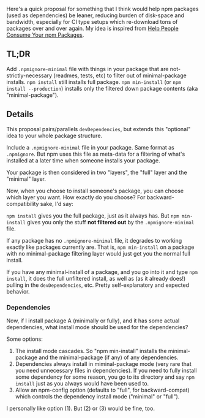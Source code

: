 Here's a quick proposal for something that I think would help npm packages (used as dependencies) be leaner, reducing burden of disk-space and bandwidth, especially for CI type setups which re-download tons of packages over and over again. My idea is inspired from [Help People Consume Your npm Packages](http://www.rudeshko.com/web/2014/05/13/help-people-consume-your-npm-packages.html).

## TL;DR

Add `.npmignore-minimal` file with things in your package that are not-strictly-necessary (readmes, tests, etc) to filter out of minimal-package installs. `npm install` still installs full package. `npm min-install` (or `npm install --production`) installs only the filtered down package contents (aka "minimal-package").

## Details

This proposal pairs/parallels `devDependencies`, but extends this "optional" idea to your whole package structure.

Include a `.npmignore-minimal` file in your package. Same format as `.npmignore`. But npm uses this file as meta-data for a filtering of what's installed at a later time when someone installs your package.

Your package is then considered in two "layers", the "full" layer and the "minimal" layer.

Now, when you choose to install someone's package, you can choose which layer you want. How exactly do you choose? For backward-compatibility sake, I'd say:

`npm install` gives you the full package, just as it always has. But `npm min-install` gives you only the stuff **not filtered out** by the `.npmignore-minimal` file.

If any package has no `.npmignore-minimal` file, it degrades to working exactly like packages currently are. That is, `npm min-install` on a package with no minimal-package filtering layer would just get you the normal full install.

If you have any minimal-install of a package, and you go into it and type `npm install`, it does the full unfiltered install, as well as (as it already does!) pulling in the `devDependencies`, etc. Pretty self-explanatory and expected behavior.

### Dependencies

Now, if I install package A (minimally or fully), and it has some actual dependencies, what install mode should be used for the dependencies?

Some options:

1. The install mode cascades. So "npm min-install" installs the minimal-package and the minimal-package (if any) of any dependencies.
2. Dependencies always install in miminal-package mode (very rare that you need unnecessary files in dependencies). If you need to fully install some dependency for some reason, you go to its directory and say `npm install` just as you always would have been used to.
3. Allow an npm-config option (defaults to "full", for backward-compat) which controls the dependency install mode ("minimal" or "full").

I personally like option (1). But (2) or (3) would be fine, too.
